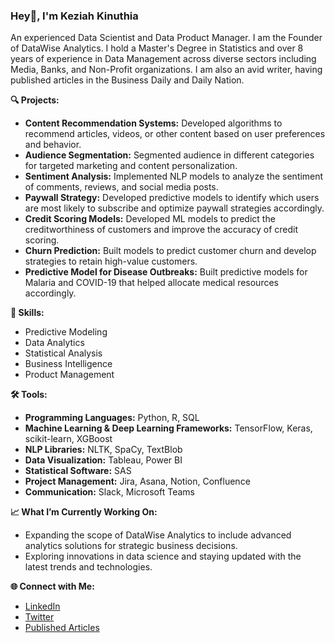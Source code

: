 ### Hey👋, I'm Keziah Kinuthia

An experienced Data Scientist and Data Product Manager. I am the Founder of DataWise Analytics. I hold a Master's Degree in Statistics and over 8 years of experience in Data Management across diverse sectors including Media, Banks, and Non-Profit organizations. I am also an avid writer, having published articles in the Business Daily and Daily Nation.

**🔍 Projects:**

- **Content Recommendation Systems:** Developed algorithms to recommend articles, videos, or other content based on user preferences and behavior.
- **Audience Segmentation:** Segmented audience in different categories for targeted marketing and content personalization.
- **Sentiment Analysis:** Implemented NLP models to analyze the sentiment of comments, reviews, and social media posts.
- **Paywall Strategy:** Developed predictive models to identify which users are most likely to subscribe and optimize paywall strategies accordingly.
- **Credit Scoring Models:** Developed ML models to predict the creditworthiness of customers and improve the accuracy of credit scoring.
- **Churn Prediction:** Built models to predict customer churn and develop strategies to retain high-value customers.
- **Predictive Model for Disease Outbreaks:** Built predictive models for Malaria and COVID-19 that helped allocate medical resources accordingly.

**💼 Skills:**

- Predictive Modeling
- Data Analytics
- Statistical Analysis
- Business Intelligence
- Product Management


**🛠️ Tools:**

- **Programming Languages:** Python, R, SQL
- **Machine Learning & Deep Learning Frameworks:** TensorFlow, Keras, scikit-learn, XGBoost
- **NLP Libraries:** NLTK, SpaCy, TextBlob
- **Data Visualization:** Tableau, Power BI
- **Statistical Software:** SAS
- **Project Management:** Jira, Asana, Notion, Confluence
- **Communication:** Slack, Microsoft Teams

**📈 What I’m Currently Working On:**

- Expanding the scope of DataWise Analytics to include advanced analytics solutions for strategic business decisions.
- Exploring innovations in data science and staying updated with the latest trends and technologies.

**🌐 Connect with Me:**

- [LinkedIn](https://www.linkedin.com/in/keziah-kinuthia-9644b5115/)
- [Twitter](https://twitter.com/Keziah_Taiya)
- [Published Articles](https://muckrack.com/keziah-kinuthia/articles)
